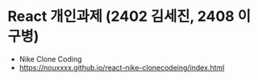 # React 개인과제 (2402 김세진, 2408 이구병)

* Nike Clone Coding
* https://nouxxxx.github.io/react-nike-clonecodeing/index.html